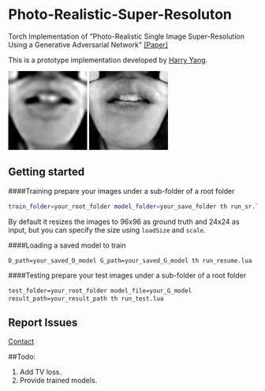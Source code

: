 # Photo-Realistic-Super-Resoluton
Torch Implementation of "Photo-Realistic Single Image Super-Resolution Using a Generative Adversarial Network"
[[Paper]](https://arxiv.org/pdf/1609.04802)

This is a prototype implementation developed by [Harry Yang](https://scholar.google.com/citations?user=jpIFgToAAAAJ&hl=en&authuser=3). 

<img src='pics/input.png' width=160> <img src='pics/output_0001.png' width=160>

## Getting started

####Training
prepare your images under a sub-folder of a root folder
``` bash
train_folder=your_root_folder model_folder=your_save_folder th run_sr.lua 
```

By default it resizes the images to 96x96 as ground truth and 24x24 as input, but you can specify the size using `loadSize` and `scale`.

####Loading a saved model to train
```
D_path=your_saved_D_model G_path=your_saved_G_model th run_resume.lua
```

####Testing
prepare your test images under a sub-folder of a root folder
```
test_folder=your_root_folder model_file=your_G_model result_path=your_result_path th run_test.lua
```

## Report Issues
[Contact](mailto:harryyang.hk@gmail.com)

##Todo:

1. Add TV loss.
2. Provide trained models.
